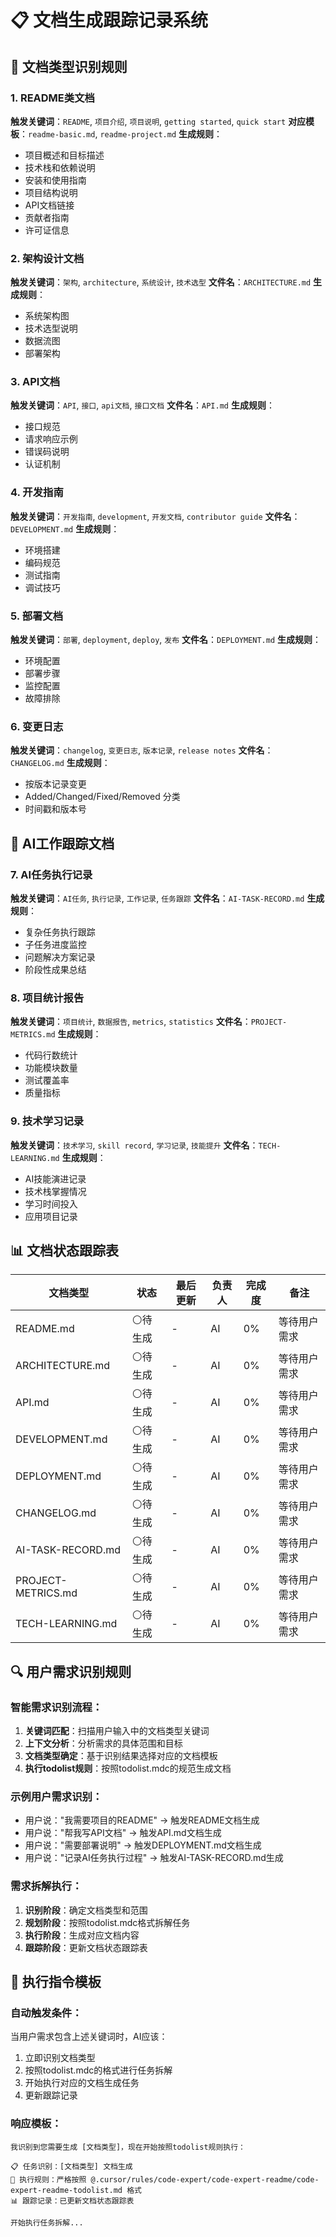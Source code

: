 # 📋 文档生成跟踪记录系统

## 🎯 文档类型识别规则

### 1. README类文档
**触发关键词**：`README`, `项目介绍`, `项目说明`, `getting started`, `quick start`
**对应模板**：`readme-basic.md`, `readme-project.md`
**生成规则**：
- 项目概述和目标描述
- 技术栈和依赖说明
- 安装和使用指南
- 项目结构说明
- API文档链接
- 贡献者指南
- 许可证信息

### 2. 架构设计文档 
**触发关键词**：`架构`, `architecture`, `系统设计`, `技术选型`
**文件名**：`ARCHITECTURE.md`
**生成规则**：
- 系统架构图
- 技术选型说明
- 数据流图
- 部署架构

### 3. API文档
**触发关键词**：`API`, `接口`, `api文档`, `接口文档`
**文件名**：`API.md`
**生成规则**：
- 接口规范
- 请求响应示例
- 错误码说明
- 认证机制

### 4. 开发指南
**触发关键词**：`开发指南`, `development`, `开发文档`, `contributor guide`
**文件名**：`DEVELOPMENT.md`
**生成规则**：
- 环境搭建
- 编码规范
- 测试指南
- 调试技巧

### 5. 部署文档
**触发关键词**：`部署`, `deployment`, `deploy`, `发布`
**文件名**：`DEPLOYMENT.md`
**生成规则**：
- 环境配置
- 部署步骤
- 监控配置
- 故障排除

### 6. 变更日志
**触发关键词**：`changelog`, `变更日志`, `版本记录`, `release notes`
**文件名**：`CHANGELOG.md`
**生成规则**：
- 按版本记录变更
- Added/Changed/Fixed/Removed 分类
- 时间戳和版本号

## 🤖 AI工作跟踪文档

### 7. AI任务执行记录
**触发关键词**：`AI任务`, `执行记录`, `工作记录`, `任务跟踪`
**文件名**：`AI-TASK-RECORD.md`
**生成规则**：
- 复杂任务执行跟踪
- 子任务进度监控
- 问题解决方案记录
- 阶段性成果总结

### 8. 项目统计报告
**触发关键词**：`项目统计`, `数据报告`, `metrics`, `statistics`
**文件名**：`PROJECT-METRICS.md`
**生成规则**：
- 代码行数统计
- 功能模块数量
- 测试覆盖率
- 质量指标

### 9. 技术学习记录
**触发关键词**：`技术学习`, `skill record`, `学习记录`, `技能提升`
**文件名**：`TECH-LEARNING.md`
**生成规则**：
- AI技能演进记录
- 技术栈掌握情况
- 学习时间投入
- 应用项目记录

## 📊 文档状态跟踪表

| 文档类型 | 状态 | 最后更新 | 负责人 | 完成度 | 备注 |
|---------|------|----------|--------|--------|------|
| README.md | ⚪待生成 | - | AI | 0% | 等待用户需求 |
| ARCHITECTURE.md | ⚪待生成 | - | AI | 0% | 等待用户需求 |
| API.md | ⚪待生成 | - | AI | 0% | 等待用户需求 |
| DEVELOPMENT.md | ⚪待生成 | - | AI | 0% | 等待用户需求 |
| DEPLOYMENT.md | ⚪待生成 | - | AI | 0% | 等待用户需求 |
| CHANGELOG.md | ⚪待生成 | - | AI | 0% | 等待用户需求 |
| AI-TASK-RECORD.md | ⚪待生成 | - | AI | 0% | 等待用户需求 |
| PROJECT-METRICS.md | ⚪待生成 | - | AI | 0% | 等待用户需求 |
| TECH-LEARNING.md | ⚪待生成 | - | AI | 0% | 等待用户需求 |

## 🔍 用户需求识别规则

### 智能需求识别流程：
1. **关键词匹配**：扫描用户输入中的文档类型关键词
2. **上下文分析**：分析需求的具体范围和目标
3. **文档类型确定**：基于识别结果选择对应的文档模板
4. **执行todolist规则**：按照todolist.mdc的规范生成文档

### 示例用户需求识别：
- 用户说："我需要项目的README" → 触发README文档生成
- 用户说："帮我写API文档" → 触发API.md文档生成
- 用户说："需要部署说明" → 触发DEPLOYMENT.md文档生成
- 用户说："记录AI任务执行过程" → 触发AI-TASK-RECORD.md生成

### 需求拆解执行：
1. **识别阶段**：确定文档类型和范围
2. **规划阶段**：按照todolist.mdc格式拆解任务
3. **执行阶段**：生成对应文档内容
4. **跟踪阶段**：更新文档状态跟踪表

## 🚀 执行指令模板

### 自动触发条件：
当用户需求包含上述关键词时，AI应该：
1. 立即识别文档类型
2. 按照todolist.mdc的格式进行任务拆解
3. 开始执行对应的文档生成任务
4. 更新跟踪记录

### 响应模板：
```
我识别到您需要生成 [文档类型]，现在开始按照todolist规则执行：

📋 任务识别：[文档类型] 文档生成
🎯 执行规则：严格按照 @.cursor/rules/code-expert/code-expert-readme/code-expert-readme-todolist.md 格式
📊 跟踪记录：已更新文档状态跟踪表

开始执行任务拆解...
``` 